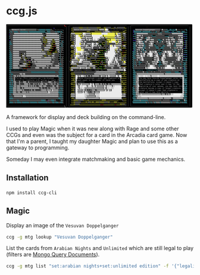 ccg.js
======

![cards](Cards.png)

A framework for display and deck building on the command-line.

I used to play Magic when it was new along with Rage and some other CCGs and even was the subject for a card in the Arcadia card game. Now that I'm a parent, I taught my daughter Magic and plan to use this as a gateway to programming.

Someday I may even integrate matchmaking and basic game mechanics.

Installation
------------

`npm install ccg-cli`

Magic
-----

Display an image of the `Vesuvan Doppelganger`

```bash
ccg -g mtg lookup "Vesuvan Doppelganger"
```

List the cards from `Arabian Nights` and `Unlimited` which are still legal to play (filters are [Mongo Query Documents](https://docs.mongodb.com/manual/tutorial/query-documents/)).

```bash
ccg -g mtg list "set:arabian nights+set:unlimited edition" -f '{"legalities.standard":{"$eq":"legal"}}'
```

